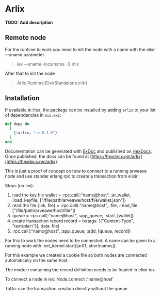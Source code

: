 # Arlix

**TODO: Add description**

## Remote node
For the runtime to work you need to init the node with a name with the elixir --sname parameter
> iex --sname=localname -S mix

After that to init the node
> Arlix.Runtime.ElixirStandalone.init()

## Installation

If [available in Hex](https://hex.pm/docs/publish), the package can be installed
by adding `arlix` to your list of dependencies in `mix.exs`:

```elixir
def deps do
  [
    {:arlix, "~> 0.1.0"}
  ]
end
```

Documentation can be generated with [ExDoc](https://github.com/elixir-lang/ex_doc)
and published on [HexDocs](https://hexdocs.pm). Once published, the docs can
be found at [https://hexdocs.pm/arlix](https://hexdocs.pm/arlix).

This is just a proof of concept on how to connect to a running arweave node and use standar erlang rpc to create a transaction from elixir.

Steps (on iex):
1) load the key file wallet = :rpc.call(:"name@host", :ar_wallet, :load_keyfile, ["/file/path/arveawe/host/file/wallet.json"])
2) read the file {:ok, file} = :rpc.call(:"name@host", :file, :read_file, ["/file/path/arveawe/host/file"])
3) queue = :rpc.call(:"name@host", :app_queue, :start, [wallet])
4) create transaction record record = tx(tags: [{"Content-Type", "text/plain"}], data: file)
5) :rpc.call(:"namo@host", :app_queue, :add, [queue, record])

For this to work the nodes need to be connected. A name can be given to a running node with: net_kernel:start([ar01, shortnames]).

For this example we created a cookie file so both nodes are connected automatically on the same host.

The module containing the record definition needs to be loaded in elixir iex

To connect a node in iex: Node.connect :'name@host'

ToDo: use the transaction creation directly without the queue
